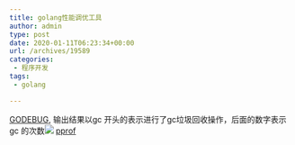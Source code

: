 ```yaml
---
title: golang性能调优工具
author: admin
type: post
date: 2020-01-11T06:23:34+00:00
url: /archives/19589
categories:
 - 程序开发
tags:
 - golang

---
```

[GODEBUG](https://cloud.tencent.com/developer/article/1478198), 输出结果以gc 开头的表示进行了gc垃圾回收操作，后面的数字表示gc 的次数![](https://blog.haohtml.com/wp-content/uploads/2020/01/golang_gc.jpg) [pprof](https://www.jianshu.com/p/ba9f07a346d5)